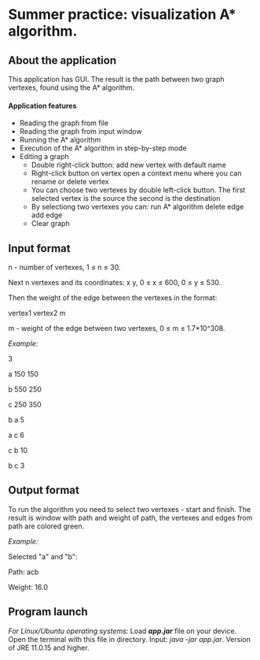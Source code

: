 # Summer practice: visualization A* algorithm.
## About the application
This application has GUI. The result is the path between two graph vertexes, found using the A* algorithm. 
#### Application features
* Reading the graph from file
* Reading the graph from input window
* Running the A* algorithm
* Execution of the A* algorithm in step-by-step mode
* Editing a graph
  * Double right-click button: add new vertex with default name
  * Right-click button on vertex open a context menu where you can rename or delete vertex
  * You can choose two vertexes by double left-click button. The first selected vertex is the source the second is the destination
  * By selectiong two vertexes you can: run A* algorithm delete edge add edge
  * Clear graph
## Input format
n - number of vertexes, 1 ≤ n ≤ 30.

Next n vertexes and its coordinates: x y, 0 ≤ x ≤ 600, 0 ≤ y ≤ 530.

Then the weight of the edge between the vertexes in the format:

vertex1 vertex2 m

m - weight of the edge between two vertexes, 0 ≤ m ≤ 1.7*10\^308.

*Example:*

3

a 150 150

b 550 250

c 250 350

b a 5

a c 6

c b 10

b c 3

## Output format
To run the algorithm you need to select two vertexes - start and finish. The result is window with path and weight of path, the vertexes and edges from path are colored green. 

*Example:*

Selected "a" and "b":

Path: acb

Weight: 16.0

## Program launch
*For Linux/Ubuntu operating systems:*
Load ***app.jar*** file on your device. Open the terminal with this file in directory. Input: *java -jar app.jar*. Version of JRE 11.0.15 and higher.

